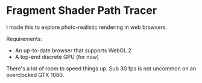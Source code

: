 # Fragment Shader Path Tracer

I made this to explore photo-realistic rendering in web browsers.
 
Requirements:
* An up-to-date browser that supports WebGL 2
* A top-end discrete GPU (for now)

There's a lot of room to speed things up.  Sub 30 fps is not uncommon on an overclocked GTX 1080.
